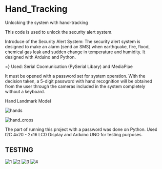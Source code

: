 # Hand_Tracking
Unlocking the system with hand-tracking

This code is used to unlock the security alert system. 

Introduce of the Security Alert System:
The security alert system is designed to make an alarm (send an SMS) when earthquake, fire, flood, chemical gas leak and sudden change in temperature and humidity. 
It designed with Arduino and Python.

=} Used: Serial Coomunication (PySerial Libary) and MediaPipe

It must be opened with a password set for system operation. With the decision taken, a 5-digit password with hand recognition will be obtained from the user through the cameras included in the system completely without a keyboard.

Hand Landmark Model

![hands](https://user-images.githubusercontent.com/79938189/154844648-6f50dfd0-4430-4832-9d06-40f333aec92a.png)

![hand_crops](https://user-images.githubusercontent.com/79938189/154844706-fce6b934-1d17-4cf6-b010-fb8f1957125b.png)

The part of running this project with a password was done on Python. Used I2C 4x20 - 2x16 LCD Display and Arduino UNO for testing purposes.

## TESTING

![1](https://user-images.githubusercontent.com/79938189/154845688-ce78f132-0e17-4fc4-bb5e-917ad0832b77.jpeg)
![2](https://user-images.githubusercontent.com/79938189/154845690-f9458fe0-8c5d-491d-a359-ef095edb220a.jpeg)
![3](https://user-images.githubusercontent.com/79938189/154845692-77539950-0740-4f23-8ca3-6ecde08c9872.jpeg)
![4](https://user-images.githubusercontent.com/79938189/154845693-920e5c38-fac7-4fea-b28b-1e19850b8b8b.jpeg)


